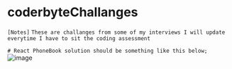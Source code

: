 # coderbyteChallanges
`[Notes]`
`These are challanges from some of my interviews I will update everytime I have to sit the coding assessment`

`# React PhoneBook solution should be something like this below;`
![image](https://github.com/Thein-Naing/coderbyteChallanges/assets/117463446/f2342b1c-aa4c-434f-8b1a-38c4bb80eac7)

